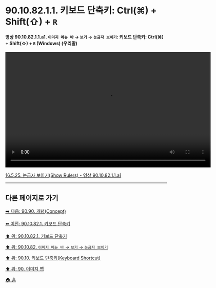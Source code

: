 # 90.10.82.1.1. 키보드 단축키: Ctrl(⌘) + Shift(⇧) + `R`

<a id="90-10-82-01-01-a1"></a>

#### 영상 90.10.82.1.1.a1. `이미지 메뉴 바` → `보기` → `눈금자 보이기`: 키보드 단축키: Ctrl(⌘) + Shift(⇧) + `R` (Windows) (우리말)
<video controls="controls" width="640" height="360" src="https://github.com/user-attachments/assets/0765dd7b-1e03-4d88-ad06-5c3d8a04b32f"></video>

[16.5.25. 눈금자 보이기(Show Rulers) - 영상 90.10.82.1.1.a1](./16-05-25-show_rulers.md#90-10-82-01-01-a1)

***

## 다른 페이지로 가기

[➡️ 다음: 90.90. 개념(Concept)](./90-90-00-concept.md)

[⬅️ 이전: 90.10.82.1. 키보드 단축키](./90-10-82-01-00-keyboard_shortcut.md)

[⬆️ 위: 90.10.82.1. 키보드 단축키](./90-10-82-01-00-keyboard_shortcut.md)

[⬆️ 위: 90.10.82. `이미지 메뉴 바` → `보기` → `눈금자 보이기`](./90-10-82-00-menu_view_show_rulers.md)

[⬆️ 위: 90.10. 키보드 단축키(Keyboard Shortcut)](./90-10-00-keyboard_shortcut.md)

[⬆️ 위: 90. 이미지 맵](./90-00-image-map.md)

[🏠 홈](./00-home.md)